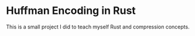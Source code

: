 # Huffman Encoding in Rust

This is a small project I did to teach myself Rust and compression concepts.

